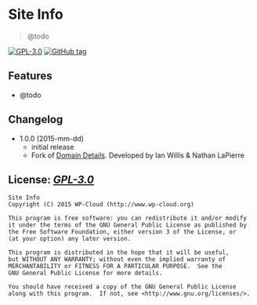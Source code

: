 # Site Info
> @todo

[![GPL-3.0](http://img.shields.io/badge/license-GPL--3.0-green.svg)](http://www.gnu.org/licenses/gpl-3.0.html)
[![GitHub tag](https://img.shields.io/github/tag/wp-cloud/site-info.svg)](https://github.com/wp-cloud/site-info/releases)

## Features
- @todo

## Changelog
* 1.0.0 (2015-mm-dd)
  * initial release
  * Fork of [Domain Details](https://addons.mozilla.org/firefox/addon/domain-details/). Developed by Ian Willis & Nathan LaPierre

## License: _[GPL-3.0](http://www.gnu.org/licenses/gpl-3.0.html)_

    Site Info
    Copyright (C) 2015 WP-Cloud (http://www.wp-cloud.org)

    This program is free software: you can redistribute it and/or modify
    it under the terms of the GNU General Public License as published by
    the Free Software Foundation, either version 3 of the License, or
    (at your option) any later version.

    This program is distributed in the hope that it will be useful,
    but WITHOUT ANY WARRANTY; without even the implied warranty of
    MERCHANTABILITY or FITNESS FOR A PARTICULAR PURPOSE.  See the
    GNU General Public License for more details.

    You should have received a copy of the GNU General Public License
    along with this program.  If not, see <http://www.gnu.org/licenses/>.
